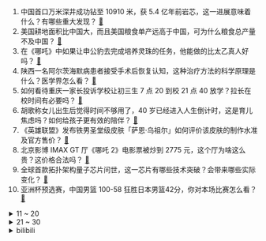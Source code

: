 1. 中国首口万米深井成功钻至 10910 米，获 5.4 亿年前岩芯，这一进展意味着什么？有哪些重大发现？ [:link:](https://www.zhihu.com/question/12816004551)
2. 美国耕地面积比中国大，而且美国粮食单产远高于中国，可为什么粮食总产量不及中国？ [:link:](https://www.zhihu.com/question/12625269676)
3. 在《哪吒》中如果让申公豹去完成培养灵珠的任务，他能做的比太乙真人好吗？ [:link:](https://www.zhihu.com/question/12662918849)
4. 陕西一名阿尔茨海默病患者接受手术后恢复认知，这种治疗方法的科学原理是什么？医学界怎么看？ [:link:](https://www.zhihu.com/question/12698087017)
5. 如何看待重庆一家长投诉学校让初三生 7 点 20 到校 21 点 40 放学？拉长在校时间有必要吗？ [:link:](https://www.zhihu.com/question/12674438077)
6. 胡歌称女儿出生后觉得时间不够用了，40 岁已经进入人生倒计时，这是育儿焦虑吗？如何给孩子更有效的陪伴？ [:link:](https://www.zhihu.com/question/12689906783)
7. 《英雄联盟》发布铁男圣堂级皮肤「萨恩·乌祖尔」如何评价该皮肤的制作水准及官方售价？ [:link:](https://www.zhihu.com/question/12785943096)
8. 北京影博 IMAX GT 厅《哪吒 2》电影票被炒到 2775 元，这个厅为啥这么贵？这价格合法吗？ [:link:](https://www.zhihu.com/question/12844114763)
9. 全球首款拓扑架构量子芯片问世，这一芯片有哪些技术突破？会带来哪些实际变化？ [:link:](https://www.zhihu.com/question/12784048864)
10. 亚洲杯预选赛，中国男篮 100-58 狂胜日本男篮42分，你对本场比赛怎么看？ [:link:](https://www.zhihu.com/question/12837216546)
<details>
<summary>11 ~ 20</summary>

11. 外卖市场战火重燃，京东入局到底为外卖市场带来了什么？外卖企业该如何做才能留住用户？ [:link:](https://www.zhihu.com/question/12818648472)
12. 京东、美团等公司此时为外卖骑手缴纳社保，背后有哪些商业考量？能为抢占市场带来多大的筹码？ [:link:](https://www.zhihu.com/question/12817920479)
13. 如何评价《一人之下》705话情报？ [:link:](https://www.zhihu.com/question/12712394229)
14. 2025 LCK CUP 败者组 GENG 3:2 击败 NS挺进败者组决赛，如何评价这场比赛？ [:link:](https://www.zhihu.com/question/12847534522)
15. 特朗普称美国可能与中国达成新的贸易协议，可能会有哪些变化？ [:link:](https://www.zhihu.com/question/12827086786)
16. 对于上班族来说，有什么准备起来比较简单的减脂餐万能搭配公式？ [:link:](https://www.zhihu.com/question/11897644543)
17. 即将进入 3 月份，马上就毕业踏入社会进入职场了，很焦虑，这段时间我该做点什么？ [:link:](https://www.zhihu.com/question/12721863624)
18. 如果你有2万的年终奖，你会选择旅行还是买个包？ [:link:](https://www.zhihu.com/question/5372869990)
19. 你有哪些「想拥有很久」但是一直「舍不得买」的东西？ [:link:](https://www.zhihu.com/question/6024903816)
20. 中韩将就 LG 杯发布联合声明：中韩日三国将共同组建赛事仲裁委员会，这是否意味着柯洁争议得到解决？ [:link:](https://www.zhihu.com/question/12704249058)
</details>
<details>
<summary>21 ~ 30</summary>

21. 山东大学金融工程、世界史、土木工程等 27 个专业暂停招生，传递了哪些信号？ [:link:](https://www.zhihu.com/question/12782828062)
22. 为什么刘彻一个在深宫中长大的皇帝这么懂军事? [:link:](https://www.zhihu.com/question/12420683881)
23. 支付宝为什么无法成为世界性的支付工具？ [:link:](https://www.zhihu.com/question/9355858332)
24. 如何看待博主举报《哪吒 2》宣扬暴力不适合带孩子观看？家长应怎样引导孩子正确看待电影中的情节？ [:link:](https://www.zhihu.com/question/12799527197)
25. 北洋水师最后为什么不抵抗？ [:link:](https://www.zhihu.com/question/12445928875)
26. 《我是哪吒 2》 被批诈骗，曾被影迷误当作《哪吒 1》续篇，这是蹭热度骗票房吗？IP 创作边界在哪？ [:link:](https://www.zhihu.com/question/12417920639)
27. 为什么很多游戏不允许在战斗中更换装备？ [:link:](https://www.zhihu.com/question/585790905)
28. 《盗梦空间》结尾男主是回到现实了吗？ [:link:](https://www.zhihu.com/question/444067602)
29. RTS 游戏为什么会没落？ [:link:](https://www.zhihu.com/question/61749626)
30. 董明珠称已找到格力接班人，作为格力接班人需具备哪些能力？要从董明珠手里接过来的，是什么班 ？ [:link:](https://www.zhihu.com/question/12805809324)
</details><details>
<summary>bilibili</summary>

</details>